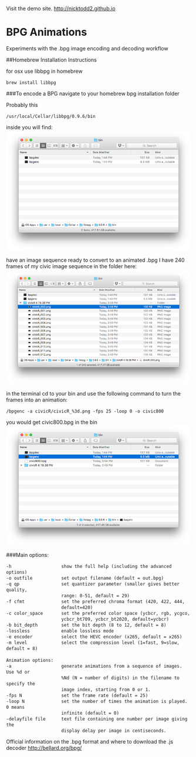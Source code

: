 Visit the demo site.
http://nicktodd2.github.io



BPG Animations
=========================

Experiments with the .bpg image encoding and decoding workflow



##Homebrew Installation Instructions

for osx use libbpg in homebrew

```
brew install libbpg
```

###To encode a BPG
navigate to your homebrew bpg installation folder

Probably this

```
/usr/local/Cellar/libbpg/0.9.6/bin
```

inside you will find:
![bin](images/bin.png "bin")

have an image sequence ready to convert to an animated .bpg
I have 240 frames of my civic image sequence in the folder here:
![bin with civic](images/CivicBin.png "bin")

in the terminal cd to your bin and use the following command to turn the frames into an animation:
```
/bpgenc -a civicR/civicR_%3d.png -fps 25 -loop 0 -o civic800
```

you would get civic800.bpg in the bin
![bin with civic](images/bpg.png "bin")

###Main options:
```
-h                   show the full help (including the advanced options)
-o outfile           set output filename (default = out.bpg)
-q qp                set quantizer parameter (smaller gives better quality,
                     range: 0-51, default = 29)
-f cfmt              set the preferred chroma format (420, 422, 444,
                     default=420)
-c color_space       set the preferred color space (ycbcr, rgb, ycgco,
                     ycbcr_bt709, ycbcr_bt2020, default=ycbcr)
-b bit_depth         set the bit depth (8 to 12, default = 8)
-lossless            enable lossless mode
-e encoder           select the HEVC encoder (x265, default = x265)
-m level             select the compression level (1=fast, 9=slow, default = 8)

Animation options:
-a                   generate animations from a sequence of images. Use %d or
                     %Nd (N = number of digits) in the filename to specify the
                     image index, starting from 0 or 1.
-fps N               set the frame rate (default = 25)
-loop N              set the number of times the animation is played. 0 means
                     infinite (default = 0)
-delayfile file      text file containing one number per image giving the
                     display delay per image in centiseconds.
```


Official information on the .bpg format and where to download the .js decoder
http://bellard.org/bpg/
